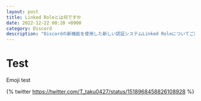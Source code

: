 ```yaml
---
layout: post
title: Linked Roleとは何ですか
date: 2022-12-22 00:20 +0900
category: Discord
description: "Discordの新機能を使用した新しい認証システムLinked Roleについてご説明します。"
---
```


# Test
Emoji test

{% twitter https://twitter.com/T_taku0427/status/1518968458826108928 %}
